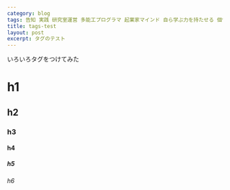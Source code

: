 ```yaml
---
category: blog
tags: 告知 実践 研究室運営 多能工プログラマ 起業家マインド 自ら学ぶ力を持たせる 個性に合わせて長所を伸ばす 現実社会の問題解決の経験を積ませる
title: tags-test
layout: post
excerpt: タグのテスト
---
```

いろいろタグをつけてみた

# h1
## h2
### h3
#### h4
##### h5
###### h6
